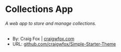 # Collections App
###### A web app to store and manage collections.

- By: Craig Fox | [craigwfox.com](http://craigwfox.com)
- URL: [github.com/craigwfox/Simple-Starter-Theme](https://github.com/craigwfox/Simple-Starter-Theme)
